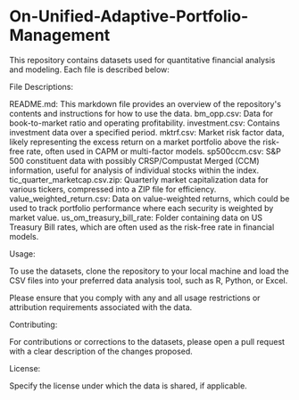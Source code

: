 # On-Unified-Adaptive-Portfolio-Management
This repository contains datasets used for quantitative financial analysis and modeling. Each file is described below:

File Descriptions:

README.md:
This markdown file provides an overview of the repository's contents and instructions for how to use the data.
bm_opp.csv:
Data for book-to-market ratio and operating profitability.
investment.csv:
Contains investment data over a specified period.
mktrf.csv:
Market risk factor data, likely representing the excess return on a market portfolio above the risk-free rate, often used in CAPM or multi-factor models.
sp500ccm.csv:
S&P 500 constituent data with possibly CRSP/Compustat Merged (CCM) information, useful for analysis of individual stocks within the index.
tic_quarter_marketcap.csv.zip:
Quarterly market capitalization data for various tickers, compressed into a ZIP file for efficiency.
value_weighted_return.csv:
Data on value-weighted returns, which could be used to track portfolio performance where each security is weighted by market value.
us_om_treasury_bill_rate:
Folder containing data on US Treasury Bill rates, which are often used as the risk-free rate in financial models.

Usage:

To use the datasets, clone the repository to your local machine and load the CSV files into your preferred data analysis tool, such as R, Python, or Excel.

Please ensure that you comply with any and all usage restrictions or attribution requirements associated with the data.

Contributing:

For contributions or corrections to the datasets, please open a pull request with a clear description of the changes proposed.

License:

Specify the license under which the data is shared, if applicable.
